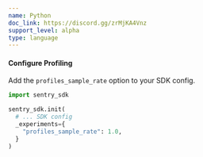 ```yaml
---
name: Python
doc_link: https://discord.gg/zrMjKA4Vnz
support_level: alpha
type: language
---
```


#### Configure Profiling

Add the `profiles_sample_rate` option to your SDK config.

```python
import sentry_sdk

sentry_sdk.init(
  # ... SDK config
  _experiments={
    "profiles_sample_rate": 1.0,
  }
)
```
